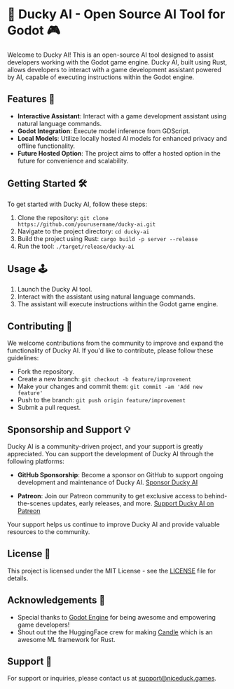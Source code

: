 # 🦆 Ducky AI - Open Source AI Tool for Godot 🎮

Welcome to Ducky AI! This is an open-source AI tool designed to assist developers working with the Godot game engine. Ducky AI, built using Rust, allows developers to interact with a game development assistant powered by AI, capable of executing instructions within the Godot engine.

## Features 🚀

- **Interactive Assistant**: Interact with a game development assistant using natural language commands.
- **Godot Integration**: Execute model inference from GDScript.
- **Local Models**: Utilize locally hosted AI models for enhanced privacy and offline functionality.
- **Future Hosted Option**: The project aims to offer a hosted option in the future for convenience and scalability.

## Getting Started 🛠️

To get started with Ducky AI, follow these steps:

1. Clone the repository: `git clone https://github.com/yourusername/ducky-ai.git`
2. Navigate to the project directory: `cd ducky-ai`
3. Build the project using Rust: `cargo build -p server --release`
4. Run the tool: `./target/release/ducky-ai`

## Usage 🕹️

1. Launch the Ducky AI tool.
2. Interact with the assistant using natural language commands.
3. The assistant will execute instructions within the Godot game engine.

## Contributing 🤝

We welcome contributions from the community to improve and expand the functionality of Ducky AI. If you'd like to contribute, please follow these guidelines:

- Fork the repository.
- Create a new branch: `git checkout -b feature/improvement`
- Make your changes and commit them: `git commit -am 'Add new feature'`
- Push to the branch: `git push origin feature/improvement`
- Submit a pull request.

## Sponsorship and Support 💡

Ducky AI is a community-driven project, and your support is greatly appreciated. You can support the development of Ducky AI through the following platforms:

- **GitHub Sponsorship**: Become a sponsor on GitHub to support ongoing development and maintenance of Ducky AI. [Sponsor Ducky AI](https://github.com/sponsors/NiceDuckGames)

- **Patreon**: Join our Patreon community to get exclusive access to behind-the-scenes updates, early releases, and more. [Support Ducky AI on Patreon](https://patreon.com/niceduckgames)

Your support helps us continue to improve Ducky AI and provide valuable resources to the community.

## License 📝

This project is licensed under the MIT License - see the [LICENSE](LICENSE) file for details.

## Acknowledgements 🙏

- Special thanks to [Godot Engine](https://godotengine.org/) for being awesome and empowering game developers!
- Shout out the the HuggingFace crew for making [Candle](https://github.com/huggingface/candle) which is an awesome ML framework for Rust.

## Support 📧

For support or inquiries, please contact us at support@niceduck.games.
